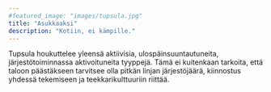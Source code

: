 ```yaml
---
#featured_image: "images/tupsula.jpg"
title: "Asukkaaksi"
description: "Kotiin, ei kämpille."
---
```




Tupsula houkuttelee yleensä aktiivisia, ulospäinsuuntautuneita, järjestötoiminnassa aktivoituneita tyyppejä. Tämä ei kuitenkaan tarkoita, että taloon päästäkseen tarvitsee olla pitkän linjan järjestöjäärä, kiinnostus yhdessä tekemiseen ja teekkarikulttuuriin riittää.